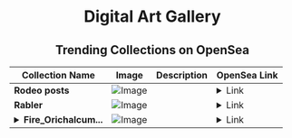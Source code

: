 <div align="center">

# Digital Art Gallery

## Trending Collections on OpenSea

| Collection Name                       | Image                                                                                     | Description                       | OpenSea Link                                                                                          |
|---------------------------------------|-------------------------------------------------------------------------------------------|-----------------------------------|--------------------------------------------------------------------------------------------------------|
| **Rodeo posts** | ![Image](https://i.seadn.io/s/raw/files/396719b85ca2a7d6aac733d0f8abcac3.jpg?w=500&auto=format?w=200&auto=format) |  | <details><summary>Link</summary>[Rodeo posts](https://opensea.io/collection/rodeo-posts-6020)</details> |
| **Rabler** | ![Image](https://i.seadn.io/s/raw/files/a3dcfe6de67353b594cb22f6546fd174.webp?w=500&auto=format?w=200&auto=format) |  | <details><summary>Link</summary>[Rabler](https://opensea.io/collection/rabler)</details> |
| **<details><summary>Fire_Orichalcum...</summary>Fire_Orichalcum_Flail</details>** | ![Image](https://i.seadn.io/s/raw/files/aaa3e223e39ba2d4729d7c20619bf3c2.png?w=500&auto=format?w=200&auto=format) |  | <details><summary>Link</summary>[Fire_Orichalcum_Flail](https://opensea.io/collection/fire-orichalcum-flail)</details> |

</div>